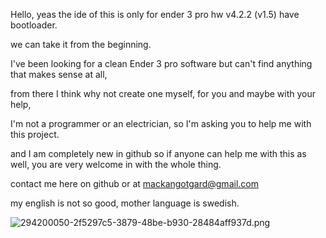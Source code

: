 Hello, yeas the ide of this is only for ender 3 pro hw v4.2.2 (v1.5) have bootloader.

we can take it from the beginning.

I've been looking for a clean Ender 3 pro software but can't find anything that makes sense at all,

from there I think why not create one myself, for you and maybe with your help,

I'm not a programmer or an electrician, so I'm asking you to help me with this project.

and I am completely new in github so if anyone can help me with this as well, you are very welcome in with the whole thing.

contact me here on github or at mackangotgard@gmail.com

my english is not so good, mother language is swedish.

![294200050-2f5297c5-3879-48be-b930-28484aff937d.png](https://private-user-images.githubusercontent.com/153629228/294200050-2f5297c5-3879-48be-b930-28484aff937d.png?jwt=eyJhbGciOiJIUzI1NiIsInR5cCI6IkpXVCJ9.eyJpc3MiOiJnaXRodWIuY29tIiwiYXVkIjoicmF3LmdpdGh1YnVzZXJjb250ZW50LmNvbSIsImtleSI6ImtleTUiLCJleHAiOjE3MDQzNzc0ODgsIm5iZiI6MTcwNDM3NzE4OCwicGF0aCI6Ii8xNTM2MjkyMjgvMjk0MjAwMDUwLTJmNTI5N2M1LTM4NzktNDhiZS1iOTMwLTI4NDg0YWZmOTM3ZC5wbmc_WC1BbXotQWxnb3JpdGhtPUFXUzQtSE1BQy1TSEEyNTYmWC1BbXotQ3JlZGVudGlhbD1BS0lBVkNPRFlMU0E1M1BRSzRaQSUyRjIwMjQwMTA0JTJGdXMtZWFzdC0xJTJGczMlMkZhd3M0X3JlcXVlc3QmWC1BbXotRGF0ZT0yMDI0MDEwNFQxNDA2MjhaJlgtQW16LUV4cGlyZXM9MzAwJlgtQW16LVNpZ25hdHVyZT04YzU4M2RiNTFkOGZhM2Y1NTNhNWJmZjMzYzNkMDQyNDNlODgwOWYxMzQ5OTVjODgxYzE2MjM5MTQwM2FhZDIxJlgtQW16LVNpZ25lZEhlYWRlcnM9aG9zdCZhY3Rvcl9pZD0wJmtleV9pZD0wJnJlcG9faWQ9MCJ9.v0_dbB6sSRoEGHGEXMy8G3G849nOJ-4ND6VNKqTr_uU)

